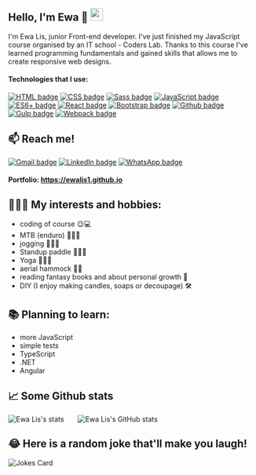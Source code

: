 ## Hello, I'm Ewa 🦊 <img src="https://user-images.githubusercontent.com/1303154/88677602-1635ba80-d120-11ea-84d8-d263ba5fc3c0.gif" width="26px">

I'm Ewa Lis, junior Front-end developer. I've just finished my JavaScript course organised by an IT school - Coders Lab. 
Thanks to this course I've learned programming fundamentals and gained skills that allows me to create responsive web designs. 

#### Technologies that I use: 

[![HTML badge](https://img.shields.io/badge/HTML5-E34F26?style=for-the-badge&logo=html5&logoColor=white)](#)
[![CSS badge](https://img.shields.io/badge/CSS3-1572B6?style=for-the-badge&logo=css3&logoColor=white)](#)
[![Sass badge](https://img.shields.io/badge/Sass-CC6699?style=for-the-badge&logo=sass&logoColor=white)](#)
[![JavaScript badge](https://img.shields.io/badge/JavaScript-F7DF1E?style=for-the-badge&logo=javascript&logoColor=black)](#)
[![ES6+ badge](https://img.shields.io/badge/es6+-F7DF1E?style=for-the-badge&logo=es6+&logoColor=white)](#)
[![React badge](https://img.shields.io/badge/React-20232A?style=for-the-badge&logo=react&logoColor=61DAFB)](#)
[![Bootstrap badge](https://img.shields.io/badge/Bootstrap-563D7C?style=for-the-badge&logo=bootstrap&logoColor=white)](#)
[![Github badge](https://img.shields.io/badge/GitHub-100000?style=for-the-badge&logo=github&logoColor=white)](#)
[![Gulp badge](https://img.shields.io/badge/Gulp-d34a47?style=for-the-badge&logo=gulp&logoColor=white)](#)
[![Webpack badge](https://img.shields.io/badge/webpack-1C78C0?style=for-the-badge&logo=webpack&logoColor=white)](#)


## :mailbox: Reach me!
[![Gmail badge](https://img.shields.io/badge/Gmail-D14836?style=for-the-badge&logo=gmail&logoColor=white)](mailto:ewa.lis0306@gmail.com)
[![LinkedIn badge](https://img.shields.io/badge/LinkedIn-0077B5?style=for-the-badge&logo=linkedin&logoColor=white&url=https%3A%2F%2Fwww.linkedin.com%2Fin%2Fewalis%2F)](https://www.linkedin.com/in/ewalis/)
[![WhatsApp badge](https://img.shields.io/badge/WhatsApp-25D366?style=for-the-badge&logo=whatsapp&logoColor=white)](https://wa.me/+48733321502)

#### Portfolio: https://ewalis1.github.io


## 🚵🏼‍♀️ My interests and hobbies:
- coding of course 😉💻
- MTB (enduro) 🚵🏼‍♀️
- jogging 🏃🏼‍♀️
- Standup paddle 🏄🏻‍♀️
- Yoga 🧘🏼‍♀️
- aerial hammock 🤸🏼‍
- reading fantasy books and about personal growth 📖
- DIY (I enjoy making candles, soaps or decoupage) 🛠


## 📚 Planning to learn:
- more JavaScript
- simple tests
- TypeScript
- .NET
- Angular


## 📈 Some Github stats
![Ewa Lis's stats](https://github-readme-stats.vercel.app/api/top-langs/?username=ewalis1&theme=midnight-purple)&nbsp;&nbsp;&nbsp;&nbsp;&nbsp;&nbsp;
![Ewa Lis's GitHub stats](https://github-readme-stats.vercel.app/api?username=ewalis1&theme=midnight-purple&show_icons=true)


## 😂 Here is a random joke that'll make you laugh!
![Jokes Card](https://readme-jokes.vercel.app/api)

